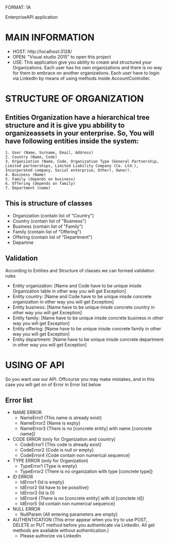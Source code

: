 FORMAT: 1A

EnterpriseAPI application

# MAIN INFORMATION
+ HOST: http://localhost:3128/
+ OPEN: "Visual studio 2015" to open this project
+ USE: This application give you ability to create and structured your Organizations. Each user has his own organizations and there is no way for them to embrace on another organizations. Each user have to login via LinkedIn by means of using methods inside AccountController.


# STRUCTURE OF ORGANIZATION
## Entities Organization have  a hierarchical tree structure and it is give ypu abbility to organizeassets in your enterprise. So, You will have following entities inside the system:
    1. User (Name, Surname, Email, Address)
    2. Country (Name, Code)
    3. Organization (Name, Code, Organization Type (General Partnership,
    Limited partnerships, Limited Liability Company (Co. Ltd.),
    Incorporated company, Social enterprise, Other), Owner).
    4. Business (Name)
    5. Family (depends on business)
    6. Offering (depends on family)
    7. Department (name)
    
## This is structure of classes
 + Organization (contain list of "Country")
 + Country (contain list of "Business")
 + Business (contain list of "Family")
 + Family (contain list of "Offering")
 + Offering (contain list of "Department")
 + Departme

## Validation
According to Entities and Structure of classes we can formed validation rules
+ Entity organization: [Name and Code have to be unique inisde Organization table in other way you will get Exception]
+ Entity country: [Name and Code have to be unique inisde concrete organization in other way you will get Exception]
+ Entity business: [Name have to be unique inisde concrete country in other way you will get Exception]
+ Entity family: [Name have to be unique inisde concrete business in other way you will get Exception]
+ Entity offering: [Name have to be unique inisde concrete family in other way you will get Exception]
+ Entity department: [Name have to be unique inisde concrete department in other way you will get Exception]


# USING OF API
So you want use our API. Offcourse you may make mistakes, and in this case you will get on of Error in Error list below
## Error list
+ NAME ERROR
	+ NameErro1  {This name is already exist}
	+ NameError2 {Name is expty}
	+ NameError3 {There is no [concrete entity] with name [concrete name]}
+ CODE ERROR (only for Organization and country)
	+ CodeError1 {This code is already exist}
	+ CodeError2 {Code is null or empty}
	+ CodeError4 {Code contain non numerical sequence}
+ TYPE ERROR (only for Organization)
	+ TypeError1 {Type is empty}
	+ TypeError2 {There is no organization with type [concrete type]}
+ ID ERROR
	+ IdError1 {Id is empty}
	+ IdError2 {Id have to be possitive}
	+ IdError3 {Id is 0}
	+ IdError4 {There is no [concrete entity] with id [conctete id]}
	+ IdError5 {Id contain non numerical sequence}
+ NULL ERROR
	+ NullParam {All entering parameters are empty}
+ AUTHENTICATION (This error appear when you try to use POST, DELETE or PUT method before you authenticate via LinkedIn. All get methods are available without authentication.)
	+ Please authorize via LinkedIn
